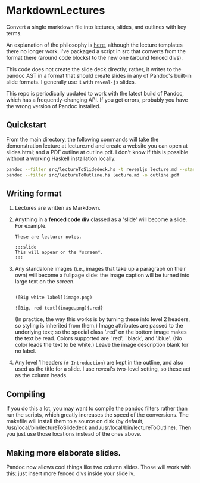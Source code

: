 MarkdownLectures
================

Convert a single markdown file into lectures, slides, and outlines
with key terms.

An explanation of the philosophy is
[here](http://benschmidt.org/2014/11/07/building-outlines-for-markdown-documents-with-pandoc/),
although the lecture templates there no longer work. I've packaged a
script in src that converts from the format there (around code blocks)
to the new one (around fenced divs).

This code does not create the slide deck directly; rather, it writes to the pandoc
AST in a format that should create slides in any of Pandoc's built-in slide
formats. I generally use it with `reveal-js` slides.

This repo is periodically updated to work with the latest build of
Pandoc, which has a frequently-changing API.  If you get errors,
probably you have the wrong version of Pandoc installed.

## Quickstart

From the main directory, the following commands will take the
demonstration lecture at lecture.md and create a website you can open
at slides.html; and a PDF outline at outline.pdf. I don't know if this
is possible without a working Haskell installation locally.

```bash
pandoc --filter src/lectureToSlidedeck.hs -t revealjs lecture.md --standalone -o slides.html -V revealjs-url=http://lab.hakim.se/reveal-js
pandoc --filter src/lectureToOutline.hs lecture.md -o outline.pdf
```

## Writing format

1. Lectures are written as Markdown.
2. Anything in a **fenced code div** classed as a 'slide' will become a slide. For example.
   ```
   These are lecturer notes.
   
   :::slide
   This will appear on the *screen*.
   :::
   
   ```
3. Any standalone images (i.e., images that take up a paragraph on
   their own) will become a fullpage slide: the image caption will be
   turned into large text on the screen.
   ```

   ![Big white label](image.png)

   ![Big, red text](image.png){.red}

   ```
   (In practice, the way this works is by turning these into level 2 headers, so styling is inherited from them.)
   Image attributes are passed to the underlying text; so the special class '.red' on the bottom image makes the text be read.
   Colors supported are '.red', '.black', and '.blue'. (No color leads the text to be white.) Leave the image description
   blank for no label.

4. Any level 1 headers (`# Introduction`) are kept in the outline, and also used as the title for a slide. I use
   reveal's two-level setting, so these act as the column heads.


## Compiling

If you do this a lot, you may want to compile the pandoc filters
rather than run the scripts, which greatly increases the speed of the
conversions. The makefile will install them to a source on disk (by
default, /usr/local/bin/lectureToSlidedeck and
/usr/local/bin/lectureToOutline). Then you just use those locations
instead of the ones above.

## Making more elaborate slides.

Pandoc now allows cool things like two column slides. Those will work
with this: just insert more fenced divs inside your slide iv.




